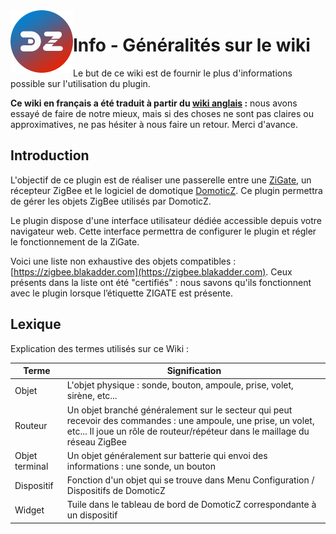 <img align="left" width="100" height="100" src="../Images/zigbee4domoticz-logo.png" alt="Logo">

# Info - Généralités sur le wiki


Le but de ce wiki est de fournir le plus d'informations possible sur l'utilisation du plugin.

**Ce wiki en français a été traduit à partir du [wiki anglais](../en-eng/home.md) :** nous avons essayé de faire de notre mieux, mais si des choses ne sont pas claires ou approximatives, ne pas hésiter à nous faire un retour. Merci d'avance.


## Introduction

L'objectif de ce plugin est de réaliser une passerelle entre une [ZiGate](https://zigate.fr), un récepteur ZigBee et le logiciel de domotique [DomoticZ](https://www.domoticz.com). Ce plugin permettra de gérer les objets ZigBee utilisés par DomoticZ.

Le plugin dispose d'une interface utilisateur dédiée accessible depuis votre navigateur web. Cette interface permettra de configurer le plugin et régler le fonctionnement de la ZiGate.

Voici une liste non exhaustive des objets compatibles : [https://zigbee.blakadder.com](https://zigbee.blakadder.com). Ceux présents dans la liste ont été "certifiés" : nous savons qu'ils fonctionnent avec le plugin lorsque l’étiquette ZIGATE est présente.


## Lexique

Explication des termes utilisés sur ce Wiki :

| Terme          | Signification |
| -------------- | ------------- |
| Objet          | L'objet physique : sonde, bouton, ampoule, prise, volet, sirène, etc... |
| Routeur        | Un objet branché généralement sur le secteur qui peut recevoir des commandes : une ampoule, une prise, un volet, etc... Il joue un rôle de routeur/répéteur dans le maillage du réseau ZigBee |
| Objet terminal | Un objet généralement sur batterie qui envoi des informations : une sonde, un bouton |
| Dispositif     | Fonction d'un objet qui se trouve dans Menu Configuration / Dispositifs de DomoticZ |
| Widget         | Tuile dans le tableau de bord de DomoticZ correspondante à un dispositif |
